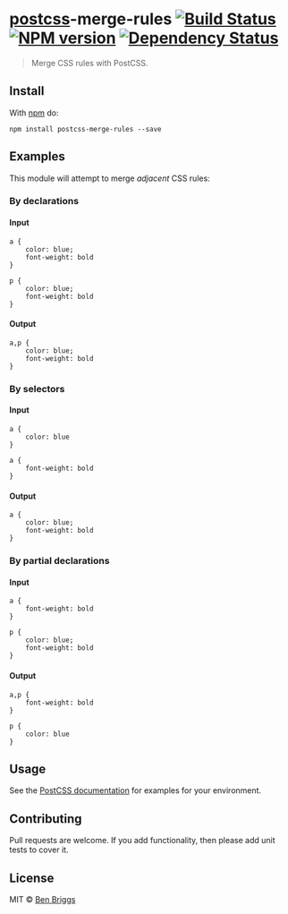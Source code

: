 <h1 id="postcsspostcss-merge-rules-%21build-statusci-%21npm-versionnpm-%21dependency-statusdeps"><a href="https://github.com/postcss/postcss">postcss</a>-merge-rules <a href="https://travis-ci.org/ben-eb/postcss-merge-rules"><img src="https://travis-ci.org/ben-eb/postcss-merge-rules.svg?branch=master" alt="Build Status" /></a> <a href="http://badge.fury.io/js/postcss-merge-rules"><img src="https://badge.fury.io/js/postcss-merge-rules.svg" alt="NPM version" /></a> <a href="https://gemnasium.com/ben-eb/postcss-merge-rules"><img src="https://gemnasium.com/ben-eb/postcss-merge-rules.svg" alt="Dependency Status" /></a></h1>

<blockquote>
  <p>Merge CSS rules with PostCSS.</p>
</blockquote>

<h2 id="install">Install</h2>

<p>With <a href="https://npmjs.org/package/postcss-merge-rules">npm</a> do:</p>

<pre><code>npm install postcss-merge-rules --save
</code></pre>

<h2 id="examples">Examples</h2>

<p>This module will attempt to merge <em>adjacent</em> CSS rules:</p>

<h3 id="by-declarations">By declarations</h3>

<h4 id="input">Input</h4>

<pre><code class="css">a {
    color: blue;
    font-weight: bold
}

p {
    color: blue;
    font-weight: bold
}
</code></pre>

<h4 id="output">Output</h4>

<pre><code class="css">a,p {
    color: blue;
    font-weight: bold
}
</code></pre>

<h3 id="by-selectors">By selectors</h3>

<h4 id="input">Input</h4>

<pre><code class="css">a {
    color: blue
}

a {
    font-weight: bold
}
</code></pre>

<h4 id="output">Output</h4>

<pre><code class="css">a {
    color: blue;
    font-weight: bold
}
</code></pre>

<h3 id="by-partial-declarations">By partial declarations</h3>

<h4 id="input">Input</h4>

<pre><code class="css">a {
    font-weight: bold
}

p {
    color: blue;
    font-weight: bold
}
</code></pre>

<h4 id="output">Output</h4>

<pre><code class="css">a,p {
    font-weight: bold
}

p {
    color: blue
}
</code></pre>

<h2 id="usage">Usage</h2>

<p>See the <a href="https://github.com/postcss/postcss#usage">PostCSS documentation</a> for
examples for your environment.</p>

<h2 id="contributing">Contributing</h2>

<p>Pull requests are welcome. If you add functionality, then please add unit tests
to cover it.</p>

<h2 id="license">License</h2>

<p>MIT © <a href="http://beneb.info">Ben Briggs</a></p>
